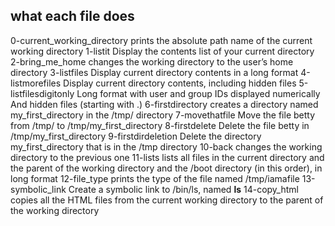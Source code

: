 ## what each  file does 
0-current_working_directory prints the absolute path name of the current working directory
1-listit Display the contents list of your current directory
2-bring_me_home changes the working directory to the user’s home directory
3-listfiles Display current directory contents in a long format
4-listmorefiles Display current directory contents, including hidden files
5-listfilesdigitonly Long format with user and group IDs displayed numerically And hidden files (starting with .)
6-firstdirectory creates a directory named my_first_directory in the /tmp/ directory
7-movethatfile Move the file betty from /tmp/ to /tmp/my_first_directory
8-firstdelete Delete the file betty in /tmp/my_first_directory
9-firstdirdeletion Delete the directory my_first_directory that is in the /tmp directory
10-back changes the working directory to the previous one
11-lists lists all files in the current directory and the parent of the working directory and the /boot directory (in this order), in long format
12-file_type prints the type of the file named /tmp/iamafile
13-symbolic_link Create a symbolic link to /bin/ls, named __ls__
14-copy_html copies all the HTML files from the current working directory to the parent of the working directory
